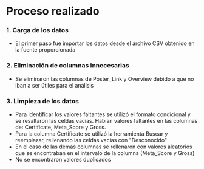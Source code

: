 # Proceso realizado
### 1. Carga de los datos
- El primer paso fue importar los datos desde el archivo CSV obtenido en la fuente proporcionada
### 2. Eliminación de columnas innecesarias
- Se eliminaron las columnas de Poster_Link y Overview debido a que no iban a ser útiles para el análisis
### 3. Limpieza de los datos
- Para identificar los valores faltantes se utilizó el formato condicional y se resaltaron las celdas vacías. Habían valores faltantes en las columnas de: Certificate, Meta_Score y Gross.
- Para la columna Certificate se utilizó la herramienta Buscar y reemplazar, rellenando las celdas vacías con "Desconocido"
- En el caso de las demás columnas se rellenaron con valores aleatorios que se encontraban en el intervalo de la columna (Meta_Score y Gross)
- No se encontraron valores duplicados  
